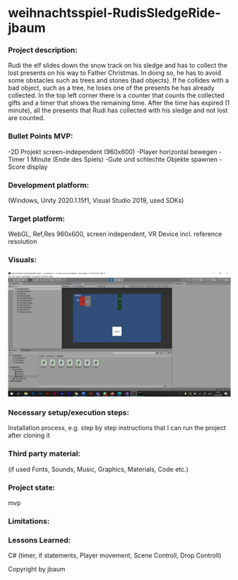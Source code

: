 # weihnachtsspiel-RudisSledgeRide-jbaum

### Project description: 
Rudi the elf slides down the snow track on his sledge and has to collect the lost presents on his way to Father Christmas. In doing so, he has to avoid some obstacles such as trees and stones (bad objects). If he collides with a bad object, such as a tree, he loses one of the presents he has already collected. In the top left corner there is a counter that counts the collected gifts and a timer that shows the remaining time. After the time has expired (1 minute), all the presents that Rudi has collected with his sledge and not lost are counted.


### Bullet Points MVP:
-2D Projekt screen-independent (960x600)
-Player horizontal bewegen
-Timer 1 Minute (Ende des Spiels)
-Gute und schlechte Objekte spawnen
-Score display

### Development platform: 
(Windows, Unity 2020.1.15f1, Visual Studio 2019, used SDKs)

### Target platform: 
WebGL, Ref,Res 960x600, screen independent, VR Device incl. reference resolution 

### Visuals: 
<div>
    <img src="./Screenshots/Game_screenshot.png" width="800">
</div>

### Necessary setup/execution steps: 
Installation process, e.g. step by step instructions that I can run the project after cloning it

### Third party material: 
(if used Fonts, Sounds, Music, Graphics, Materials, Code etc.)

### Project state: 
mvp

### Limitations: 

### Lessons Learned: 

C# (timer, if statements, Player movement, Scene Controll, Drop Controll)

Copyright by jbaum
